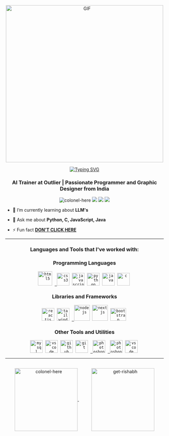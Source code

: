 
<div align="center">

<img align="center" width="500px" alt="GIF" src="https://media.tenor.com/_EYOsX_1CUkAAAAC/pixel-night.gif"/>
<p></p>

<a href= "https://github.com/get-rishabh"> 
          
[![Typing SVG](https://readme-typing-svg.herokuapp.com?font=Fira+Code&size=27&pause=1000&center=true&random=false&width=435&lines=Hi+%F0%9F%91%8B+COLONEL+Here;Open+Source+Enthusiast+%E2%9A%A1;Software+Engineer+%F0%9F%91%A9%E2%80%8D%F0%9F%92%BB;Freelancer;Web+Developer;Graphic+Designer+%E2%9C%A8;Linux+Lover+%F0%9F%90%A7)](https://git.io/typing-svg)
</a>
</div>

<h3 align="center">AI Trainer at Outlier | Passionate Programmer and Graphic Designer from India</h3>



<p align="center"> 
<img src="https://komarev.com/ghpvc/?username=colonel-here&label=Profile%20views&color=0e75b6&style=flat" alt="colonel-here" /> 
<a href="https://www.linkedin.com/in/get-rishabh-verma/"><img src="https://img.shields.io/badge/Linkedin-0077b5?style=flat&logo=linkedin" /></a>
<a href="mailto:rishabh208020@gmail.com"><img src="https://img.shields.io/badge/Gmail-D14836?style=flat&logo=gmail&logoColor=white" /></a>
<a href="https://twitter.com/COLONEL_HERE"><img src="https://img.shields.io/badge/Twitter-1DA1F2?style=flat&logo=twitter&logoColor=white" /></a>
</p>

- 🌱 I’m currently learning about **LLM's**

- 💬 Ask me about **Python, C, JavaScript, Java**

- ⚡ Fun fact **<a href= "https://github.com/get-rishabh">DON'T CLICK HERE</a>**
  <br>
  
<hr>

<h3 align="center">Languages and Tools that I've worked with:</h3>

<div align="center">
    <h3><b>Programming Languages</b></h3>
    <code><a href="https://www.w3.org/html/" target="_blank"><img src="https://profilinator.rishav.dev/skills-assets/html5-original-wordmark.svg" title="HTML5" alt="html5" width="45" height="45"/></a></code>&nbsp;
    <code><a href="https://www.w3schools.com/css/" target="_blank"> <img src="https://profilinator.rishav.dev/skills-assets/css3-original-wordmark.svg" title="CSS3" alt="css3" width="40" height="40"/></a></code>&nbsp;
    <code><a href="https://developer.mozilla.org/en-US/docs/Web/JavaScript" target="_blank"><img src="https://profilinator.rishav.dev/skills-assets/javascript-original.svg" title="JavaScript" alt="javascript" width="40" height="40"/></a></code>&nbsp;
    <code><a href="https://www.python.org" target="_blank"><img src="https://profilinator.rishav.dev/skills-assets/python-original.svg" title="Python" alt="python" width="40" height="40"/></a></code>&nbsp;
    <code><a href="https://www.w3schools.com/Java/" target="_blank"><img src="https://profilinator.rishav.dev/skills-assets/java-original-wordmark.svg" title="Java" alt="java" width="40" height="40"/></a></code>&nbsp;
    <code><a href="https://www.w3schools.com/C/" target="_blank"><img src="https://profilinator.rishav.dev/skills-assets/c-original.svg" title="C" alt="c" width="40" height="40"/></a></code>&nbsp;
</div>

<div align="center">
    <h3><b>Libraries and Frameworks</b></h3>
    <code><a href="https://reactjs.org/" target="_blank"><img src="https://profilinator.rishav.dev/skills-assets/react-original-wordmark.svg" title="ReactJS" alt="reactjs" width="40" height="40"/></a></code>&nbsp;
<code><a href="https://tailwindcss.com/" target="_blank"><img src="https://profilinator.rishav.dev/skills-assets/tailwindcss.svg" title="Tailwind" alt="tailwind" width="40" height="40"/></a></code>&nbsp;
    <code><a href="https://nodejs.org/" target="_blank"> <img src="https://vistaran-tech.s3.ap-south-1.amazonaws.com/wp-content/uploads/2022/05/13104926/nodejs-logo.png" title="NodeJS" alt="nodejs" width="50" height="50"/></a></code>&nbsp;
    <code><a href="https://nextjs.org/" target="_blank"><img src="https://profilinator.rishav.dev/skills-assets/nextjs.png" title="NextJS" alt="nextjs" width="50" height="50"/></a></code>&nbsp;
    <code><a href="https://getbootstrap.com/" target="_blank"><img src="https://upload.wikimedia.org/wikipedia/commons/thumb/b/b2/Bootstrap_logo.svg/2560px-Bootstrap_logo.svg.png" title="BootStrap" alt="bootstrap" width="50" height="40"/></a></code>&nbsp;  
</div>

<div align="center">
    <h3><b>Other Tools and Utilities</b></h3>
        <code><a href="https://www.mysql.com/" target="_blank"><img src="https://cdn.worldvectorlogo.com/logos/mysql-6.svg" title="MySql" alt="mysql" width="40" height="40"/></a></code>&nbsp;
        <code><a href="https://www.linux.org/" target="_blank"><img src="https://upload.wikimedia.org/wikipedia/commons/thumb/3/35/Tux.svg/1200px-Tux.svg.png" title="VSCode" alt="vscode" width="40" height="40"/></a></code>&nbsp;
        <code><a href="https://github.com/" target="_blank"><img src="https://static-00.iconduck.com/assets.00/github-icon-2048x1988-jzvzcf2t.png" title="GitHub" alt="github" width="40" height="40"/></a></code>&nbsp;
        <code><a href="https://git-scm.com/" target="_blank"><img src="https://profilinator.rishav.dev/skills-assets/git-scm-icon.svg" title="Git" alt="git" width="40" height="40"/></a></code>&nbsp;
        <code><a href="https://www.adobe.com/in/products/photoshop.html" target="_blank"> <img src="https://upload.wikimedia.org/wikipedia/commons/a/af/Adobe_Photoshop_CC_icon.svg" title="Adobe Photoshop" alt="photoshop" width="40" height="40"/></a></code>&nbsp;
          <code><a href="https://www.adobe.com/products/premiere.html" target="_blank"> <img src="https://upload.wikimedia.org/wikipedia/commons/thumb/4/40/Adobe_Premiere_Pro_CC_icon.svg/1200px-Adobe_Premiere_Pro_CC_icon.svg.png" title="Adobe Photoshop" alt="photoshop" width="40" height="40"/></a></code>&nbsp;
        <code><a href="https://visualstudio.com/" target="_blank"><img src="https://upload.wikimedia.org/wikipedia/commons/thumb/9/9a/Visual_Studio_Code_1.35_icon.svg/2048px-Visual_Studio_Code_1.35_icon.svg.png" title="VSCode" alt="vscode" width="40" height="40"/></a></code>&nbsp;

</div>
<hr>
<br>
<div>
          <div align="center">          
                    <div>
<!--                               https://github-readme-streak-stats.herokuapp.com?user=COLONEL-HERE&theme=github-dark -->
<!--                               <img align="center" src="https://github-readme-streak-stats.herokuapp.com?user=colonel-here&theme=github-dark" alt="colonel-here" /> -->
                    </div>
<!--                     <br><br>  -->
                    <a href="https://github.com/get-rishabh">
                              <img height=200 align="center" src="https://github-readme-stats.vercel.app/api/top-langs?username=get-rishabh&show_icons=true&locale=en&layout=compact&show_icons=true&theme=blue-green" alt="colonel-here"" />
                    </a>
                    &nbsp;&nbsp;&nbsp;&nbsp;&nbsp;&nbsp;&nbsp;&nbsp;&nbsp;
                    <a href="https://github.com/get-rishabh/convoychat">
                              <img height=200 align="center" src="https://github-readme-stats.vercel.app/api?username=get-rishabh&show_icons=true&theme=blue-green&rank_icon=github" alt="get-rishabh" />
                    </a>
                    <br><br>                     
          </div>
</div>


